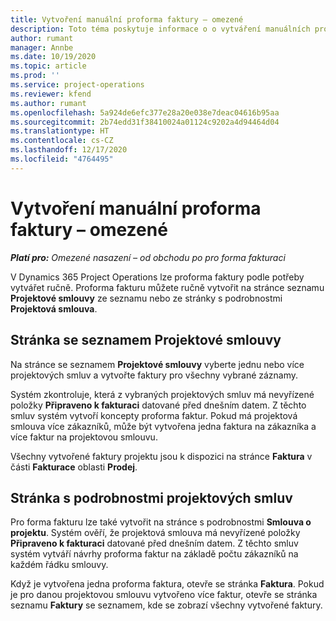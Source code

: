 ```yaml
---
title: Vytvoření manuální proforma faktury – omezené
description: Toto téma poskytuje informace o o vytváření manuálních proforma faktur v aplikaci Project Operations.
author: rumant
manager: Annbe
ms.date: 10/19/2020
ms.topic: article
ms.prod: ''
ms.service: project-operations
ms.reviewer: kfend
ms.author: rumant
ms.openlocfilehash: 5a924de6efc377e28a20e038e7deac04616b95aa
ms.sourcegitcommit: 2b74edd31f38410024a01124c9202a4d94464d04
ms.translationtype: HT
ms.contentlocale: cs-CZ
ms.lasthandoff: 12/17/2020
ms.locfileid: "4764495"
---
```

# <a name="create-a-manual-proforma-invoice---lite"></a>Vytvoření manuální proforma faktury – omezené

_**Platí pro:** Omezené nasazení – od obchodu po pro forma fakturaci_

V Dynamics 365 Project Operations lze proforma faktury podle potřeby vytvářet ručně. Proforma fakturu můžete ručně vytvořit na stránce seznamu **Projektové smlouvy** ze seznamu nebo ze stránky s podrobnostmi **Projektová smlouva**.

##  <a name="project-contracts-list-page"></a>Stránka se seznamem Projektové smlouvy

Na stránce se seznamem **Projektové smlouvy** vyberte jednu nebo více projektových smluv a vytvořte faktury pro všechny vybrané záznamy.

Systém zkontroluje, která z vybraných projektových smluv má nevyřízené položky **Připraveno k fakturaci** datované před dnešním datem. Z těchto smluv systém vytvoří koncepty proforma faktur. Pokud má projektová smlouva více zákazníků, může být vytvořena jedna faktura na zákazníka a více faktur na projektovou smlouvu.

Všechny vytvořené faktury projektu jsou k dispozici na stránce **Faktura** v části **Fakturace** oblasti **Prodej**.

## <a name="project-contract-details-page"></a>Stránka s podrobnostmi projektových smluv

Pro forma fakturu lze také vytvořit na stránce s podrobnostmi **Smlouva o projektu**. Systém ověří, že projektová smlouva má nevyřízené položky **Připraveno k fakturaci** datované před dnešním datem. Z těchto smluv systém vytváří návrhy proforma faktur na základě počtu zákazníků na každém řádku smlouvy.

Když je vytvořena jedna proforma faktura, otevře se stránka **Faktura**. Pokud je pro danou projektovou smlouvu vytvořeno více faktur, otevře se stránka seznamu **Faktury** se seznamem, kde se zobrazí všechny vytvořené faktury.
